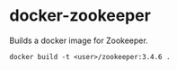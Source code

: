 docker-zookeeper
================

Builds a docker image for Zookeeper.

```docker build -t <user>/zookeeper:3.4.6 .```
